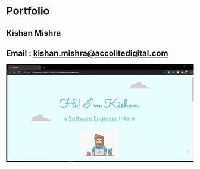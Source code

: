 # Portfolio
## Kishan Mishra  
## Email : kishan.mishra@accolitedigital.com


![](https://github.com/KishanMishra-SAU/SAU-Feb-Batch-2/blob/main/HTML-CSS%20-%20Afternoon/1.gif)
